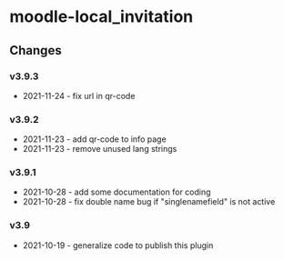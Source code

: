 moodle-local_invitation
====================

Changes
-------

### v3.9.3

* 2021-11-24 - fix url in qr-code

### v3.9.2

* 2021-11-23 - add qr-code to info page
* 2021-11-23 - remove unused lang strings

### v3.9.1

* 2021-10-28 - add some documentation for coding
* 2021-10-28 - fix double name bug if "singlenamefield" is not active

### v3.9

* 2021-10-19 - generalize code to publish this plugin
